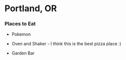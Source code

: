# Portland, OR

### Places to Eat

- Pokemon  

- Oven and Shaker - I think this is the best pizza place :)

- Garden Bar
